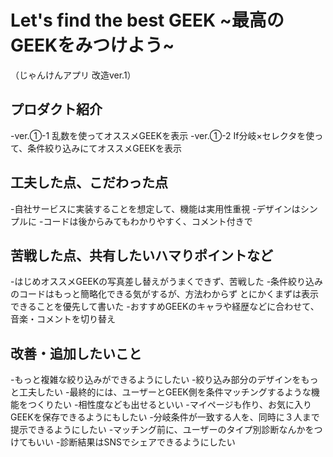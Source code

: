 # Let's find the best GEEK ~最高のGEEKをみつけよう~
 （じゃんけんアプリ 改造ver.1）

## プロダクト紹介
-ver.①-1 乱数を使ってオススメGEEKを表示
-ver.①-2 If分岐×セレクタを使って、条件絞り込みにてオススメGEEKを表示

## 工夫した点、こだわった点
-自社サービスに実装することを想定して、機能は実用性重視
-デザインはシンプルに
-コードは後からみてもわかりやすく、コメント付きで

## 苦戦した点、共有したいハマりポイントなど
-はじめオススメGEEKの写真差し替えがうまくできず、苦戦した
-条件絞り込みのコードはもっと簡略化できる気がするが、方法わからず
とにかくまずは表示できることを優先して書いた
-おすすめGEEKのキャラや経歴などに合わせて、音楽・コメントを切り替え

## 改善・追加したいこと
-もっと複雑な絞り込みができるようにしたい
-絞り込み部分のデザインをもっと工夫したい
-最終的には、ユーザーとGEEK側を条件マッチングするような機能をつくりたい
-相性度なども出せるといい
-マイページも作り、お気に入りGEEKを保存できるようにもしたい
-分岐条件が一致する人を、同時に３人まで提示できるようにしたい
-マッチング前に、ユーザーのタイプ別診断なんかをつけてもいい
-診断結果はSNSでシェアできるようにしたい